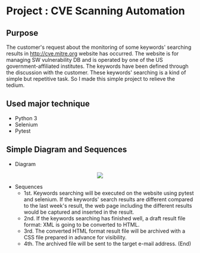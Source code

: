 # Project : CVE Scanning Automation
## Purpose
 The customer's request about the monitoring of some keywords' searching results in http://cve.mitre.org website has occurred. The website is for managing SW vulnerability DB and is operated by one of the US government-affiliated institutes. The keywords have been defined through the discussion with the customer. These keywords' searching is a kind of simple but repetitive task. So I made this simple project to relieve the tedium.  

## Used major technique
- Python 3
- Selenium
- Pytest

## Simple Diagram and Sequences
- Diagram

<p align="center">
    <img src='./images/cve_scan_auto_diagram.png'>
    <br>
    
</p>

- Sequences
  - 1st. Keywords searching will be executed on the website using pytest and selenium. If the keywords' search results are different compared to the last week's result, the web page including the different results would be captured and inserted in the result.
  - 2nd. If the keywords searching has finished well, a draft result file format: XML is going to be converted to HTML.
  - 3rd. The converted HTML format result file will be archived with a CSS file prepared in advance for visibility.
  - 4th. The archived file will be sent to the target e-mail address. (End)
